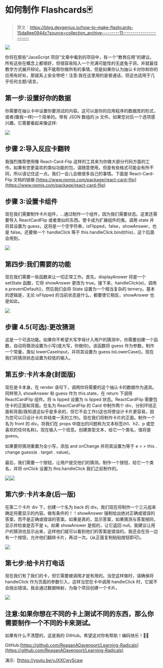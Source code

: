 # 如何制作 Flashcards🃏

> 原文：<https://blog.devgenius.io/how-to-make-flashcards-15da8ee0944c?source=collection_archive---------11----------------------->

![](img/d278902ede18270f793641d7bcde477d.png)

你将在那些“JavaScript 项目”文章中看到的项目中，有一个“教育应用”的建议。所有这些在概念上都很好，但很容易陷入一个充满可能性的无底兔子洞，并就最佳教学方式展开辩论。我不能帮你做所有的事情，但是如果你认为抽认卡对你和你的应用有好处，那就系上安全带吧！注意:我在这里用的是普通话，但这也适用于几乎任何主题/语言。

## 第一步:设置好你的数据

你需要在抽认卡中设置你要测试的内容。这可以是你的应用程序的数据库的形式，或者(像我一样)一个简单的。带有 JSON 数组的 js 文件。如果您对后一个选项感兴趣，它需要看起来像这样:

![](img/5ecceb572d4687817b661e078aa9e2e4.png)

## 步骤 2:导入反应卡翻转

我强烈推荐使用像 React-Card-Flip 这样的工具来为你做大部分代码方面的工作。如果有您更喜欢的类似功能的包，请随意使用，但是有些格式可能会有所不同，所以请记住这一点。我们一会儿会做很多自己的事情。下面是 React-Card-Flip 文档的链接:[https://www.npmjs.com/package/react-card-flip](https://www.npmjs.com/package/react-card-flip)

## 步骤 3:设置卡组件

现在我们需要制作卡片组件，…通过制作一个组件，因为我们需要状态。这里还需要导入 ReactCardFlip 或者类似的东西。使卡成为扩展组件的类。调用 state 并将其设置为 guess，这将是一个空字符串，isFlipped，false，showAnswer，也是 false。还要做一个 handleClick 等于 this.handleClick.bind(this)，这个后面会用到。

![](img/13c937cf7756bfcd8130cfe40d7b96a9.png)

## 第四步:我们需要的功能

现在我们需要一些函数来让一切正常工作。首先，displayAnswer 将是一个 setState 函数，它将 showAnswer 更改为 true。接下来，handleClick(e)，调用 e.preventDefault()，然后我们会将 State 设置为一个相当复杂的 ternery。基本的逻辑是，无论 isFlipped 的当前状态是什么，都要使它相反，showAnswer 也是如此。

![](img/b3fbff6dddd68ec6a77837d08f50bb7c.png)

## 步骤 4.5(可选):更改猜测

这是一个可选功能。如果你不希望大写字母计入用户的猜测中，你需要创建一个函数，自动将猜测设置为小写(或大写，你做你)。该函数将 guess 作为参数。制作一个常量，类似 lowerCaseInput，并将其设置为 guess.toLowerCase()。现在我们将猜测状态设置为较低的输入。

## 第五步:卡片本身(封面版)

现在是卡本身。在 render 语句下，调用你将需要的这个抽认卡的数据作为道具。同样带入 showAnswer 和 guess 作为 this.state，在 return 下调用 ReactCardFlip 组件。将 is lipped 设置为 is lipped 状态。ReactCardFlip 需要包住卡的正面和背面。在名为 ReactCardFlip 的 Card 中制作两个 div，分别环绕正面和背面(我知道这似乎是多余的，但它不会工作)(这也将使设计卡片更容易，因为您可以只设计卡片并结束一天的工作)。现在我们将制作卡片的正面。制作一个名为 front 的 div。将我们在 props 中提出的问题称为文本标签(h1、h2、p 或您喜欢的任何名称)。现在输入一个信息。创建类型文本，给它一个类名，值将是 guess。

如果要将猜测重置为全小写，添加 and onChange 并将其设置为等于 e = > this . change guess(e . target . value)。

最后，我们需要一个按钮，让用户提交他们的猜测。制作一个按钮，给它一个类名，并将 onClick 设置为 this.handleClick 我们之前制作的。

![](img/8cd6647c18c67f00661008dfd63c9937.png)![](img/b6ac766a1bd2b0eaeb9a0397171925d9.png)

## 第六步:卡片本身(后一版)

在第二个卡片 div 下，创建一个名为 back 的 div。我们现在将制作一个三元组来确定将要显示的内容。做有条件的！！showAnswer 强制给出绝对正确或错误的答案，而不是正确或错误的答案。如果是真的，显示答案，如果猜测与答案相同，显示并检查是否不是 x。如果 showAnswer 是假的，让它返回 null。我建议让用户的猜测也显示出来，这样他们就可以看到他们的答案是错误的。我还会在另一边有一个按钮，允许他们翻转卡片，再试一次。(从正面复制粘贴按钮即可)。

![](img/d1a18b4afc6724d94f9fcbfcf6f4448d.png)

## 第七步:给卡片打电话

现在我们有了我们的卡，但它需要被调用才是有用的。当您这样做时，请确保将 handleClick 作为页面的参数引入，这样当您在卡中调用 handleClick 时，它就不会抛出错误。我会通过数据映射，为每个项目创建一个卡片。

![](img/965dd5c26a3e42c66f68adbe593bf592.png)

## 注意:如果你想在不同的卡上测试不同的东西，那么你需要制作一个不同的卡来测试。

如果有什么不清楚的，这是我的 GitHub。希望这对你有帮助！编码快乐！👩‍💻

GitHub:[https://github.com/ReaganADavenport/Learning-Radicals](https://github.com/ReaganADavenport/Learning-Radicals)

演示:【https://youtu.be/vJXXCwyScaw 